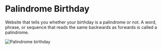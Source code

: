 # Palindrome Birthday

Website that tells you whether your birthday is a palindrome or not.
A word, phrase, or sequence that reads the same backwards as forwards is called a palindrome.

![Palindrome birthday](https://user-images.githubusercontent.com/94384027/202228965-eef07dcb-eb92-440b-a898-db5137a02a88.png)
